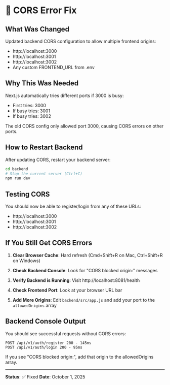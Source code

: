 # 🔧 CORS Error Fix

## What Was Changed

Updated backend CORS configuration to allow multiple frontend origins:
- http://localhost:3000
- http://localhost:3001
- http://localhost:3002
- Any custom FRONTEND_URL from .env

## Why This Was Needed

Next.js automatically tries different ports if 3000 is busy:
- First tries: 3000
- If busy tries: 3001
- If busy tries: 3002

The old CORS config only allowed port 3000, causing CORS errors on other ports.

## How to Restart Backend

After updating CORS, restart your backend server:

```bash
cd backend
# Stop the current server (Ctrl+C)
npm run dev
```

## Testing CORS

You should now be able to register/login from any of these URLs:
- http://localhost:3000
- http://localhost:3001
- http://localhost:3002

## If You Still Get CORS Errors

1. **Clear Browser Cache**: Hard refresh (Cmd+Shift+R on Mac, Ctrl+Shift+R on Windows)

2. **Check Backend Console**: Look for "CORS blocked origin:" messages

3. **Verify Backend is Running**: Visit http://localhost:8081/health

4. **Check Frontend Port**: Look at your browser URL bar

5. **Add More Origins**: Edit `backend/src/app.js` and add your port to the `allowedOrigins` array

## Backend Console Output

You should see successful requests without CORS errors:
```
POST /api/v1/auth/register 200 - 145ms
POST /api/v1/auth/login 200 - 95ms
```

If you see "CORS blocked origin:", add that origin to the allowedOrigins array.

---

**Status**: ✅ Fixed
**Date**: October 1, 2025

